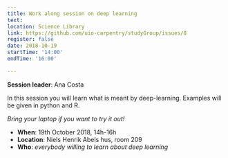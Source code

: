 ```yaml
---
title: Work along session on deep learning
text: 
location: Science Library
link: https://github.com/uio-carpentry/studyGroup/issues/8
register: false
date: 2018-10-19
startTime: '14:00'
endTime: '16:00'

---
```


**Session leader**: Ana Costa

In this session you will learn what is meant by deep-learning. Examples will be given in python and R. 

_Bring your laptop if you want to try it out!_

- **When**: 19th October 2018, 14h-16h
- **Location**:   Niels Henrik Abels hus, room 209
- **Who**: _everybody willing to learn about deep learning_

